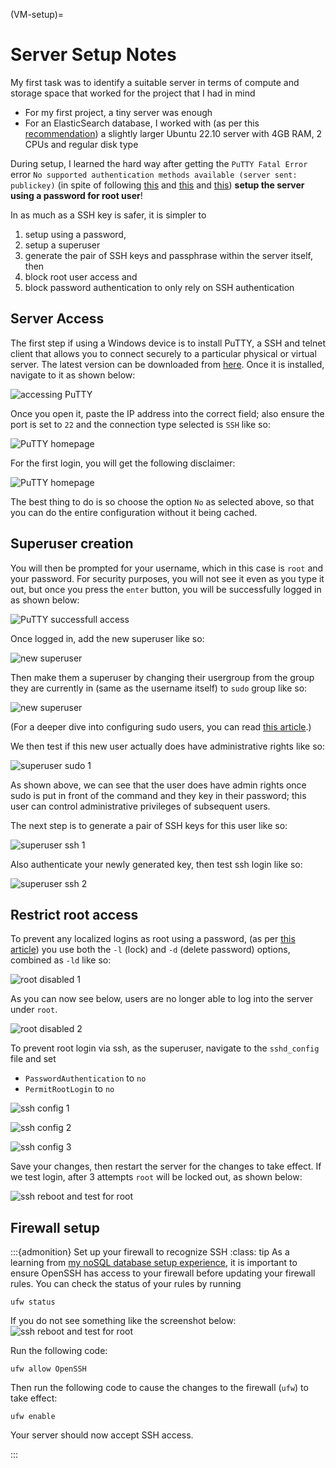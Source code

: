 (VM-setup)=
# Server Setup Notes

My first task was to identify a suitable server in terms of compute and storage space that worked for the project that I had in mind
* For my first project, a tiny server was enough
* For an ElasticSearch database, I worked with (as per this [recommendation](https://www.digitalocean.com/community/tutorials/how-to-install-and-configure-elasticsearch-on-ubuntu-20-04)) a slightly larger Ubuntu 22.10 server with 4GB RAM, 2 CPUs and regular disk type

During setup, I learned the hard way after getting the `PuTTY Fatal Error` error `No supported authentication methods available (server sent: publickey)` (in spite of following [this](https://www.bingehacking.net/2022/01/putty-no-supported-authentication.html)
and [this](https://docs.digitalocean.com/products/droplets/how-to/connect-with-ssh/putty/)
and [this](https://docs.digitalocean.com/products/droplets/how-to/add-ssh-keys/create-with-putty/))
 **setup the server using a password for root user**!

In as much as a SSH key is safer, it is simpler to
1. setup using a password,
2. setup a superuser
3. generate the pair of SSH keys and passphrase within the server itself, then
4. block root user access and
5. block password authentication to only rely on SSH authentication

## Server Access

The first step if using a Windows device is to install PuTTY, a SSH and telnet client that allows you to connect
securely to a particular physical or virtual server. The latest version can be downloaded
from [here](https://www.chiark.greenend.org.uk/~sgtatham/putty/latest.html). Once it is installed, navigate to it as
shown below:

![accessing PuTTY](../_static/images/putty-first-time1.jpg)

Once you open it, paste the IP address into the correct field; also ensure the port is set to `22` and
the connection type selected is `SSH` like so:

![PuTTY homepage](../_static/images/putty-first-time3.jpg)

For the first login, you will get the following disclaimer:

![PuTTY homepage](../_static/images/putty-first-time2.jpg)

The best thing to do is so choose the option `No` as selected above, so that you can do the entire configuration without
it being cached.

## Superuser creation

You will then be prompted for your username, which in this case is `root` and your password.
For security purposes, you will not see it even as you type it out, but once you press the `enter`
button, you will be successfully logged in as shown below:

![PuTTY successfull access](../_static/images/putty-first-time4.jpg)

Once logged in, add the new superuser like so:

![new superuser](../_static/images/putty-first-time5.jpg)

Then make them a superuser by changing their usergroup from the group they are currently
in (same as the username itself) to `sudo` group like so:

![new superuser](../_static/images/putty-first-time6.jpg)

(For a deeper dive into configuring sudo users, you can read [this article](https://jumpcloud.com/blog/how-to-create-sudo-user-manage-sudo-access-ubuntu-22-04).)

We then test if this new user actually does have administrative rights like so:

![superuser sudo 1](../_static/images/putty-first-time7.jpg)

As shown above, we can see that the user does have admin rights once sudo is put in front of the command and
they key in their password; this user can control administrative privileges of subsequent users.

The next step is to generate a pair of SSH keys for this user like so:

![superuser ssh 1](../_static/images/putty-first-time8.jpg)

Also authenticate your newly generated key, then test ssh login like so:

![superuser ssh 2](../_static/images/putty-first-time9.jpg)

## Restrict root access

To prevent any localized logins as root using a password, (as per [this article](https://www.howtogeek.com/828538/how-and-why-to-disable-root-login-over-ssh-on-linux/))
you use both the `-l` (lock) and `-d` (delete password) options, combined as `-ld` like so:

![root disabled 1](../_static/images/putty-first-time12.jpg)

As you can now see below, users are no longer able to log into the server under `root`.

![root disabled 2](../_static/images/putty-first-time13.jpg)

To prevent root login via ssh, as the superuser, navigate to the `sshd_config` file and set 
* `PasswordAuthentication` to `no`
* `PermitRootLogin` to `no`

![ssh config 1](../_static/images/putty-first-time10.jpg)

![ssh config 2](../_static/images/putty-first-time11.jpg)

![ssh config 3](../_static/images/putty-first-time14.jpg)

Save your changes, then restart the server for the changes to take effect. If we test login,
after 3 attempts `root` will be locked out, as shown below:

![ssh reboot and test for root](../_static/images/putty-first-time15.jpg)

## Firewall setup

:::{admonition} Set up your firewall to recognize SSH
:class: tip
As a learning from [my noSQL database setup experience](db-setup), it is important to ensure OpenSSH has access to your
firewall before updating your firewall rules. You can check the status of your rules by running

```
ufw status
```
If you do not see something like the screenshot below:
![ssh reboot and test for root](../_static/images/default-ufw-status.png)

Run the following code:

```
ufw allow OpenSSH
```

Then run the following code to cause the changes to the firewall (`ufw`) to take effect:

```
ufw enable
```

Your server should now accept SSH access.

:::
